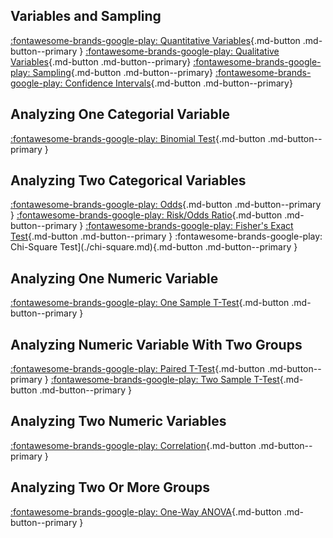 ## Variables and Sampling

[:fontawesome-brands-google-play: Quantitative Variables](./quant.md){.md-button .md-button--primary } [:fontawesome-brands-google-play: Qualitative Variables](./qual.md){.md-button .md-button--primary} [:fontawesome-brands-google-play: Sampling](./sampling.md){.md-button .md-button--primary} [:fontawesome-brands-google-play: Confidence Intervals](./confidence-interval.md){.md-button .md-button--primary}

## Analyzing One Categorial Variable

[:fontawesome-brands-google-play: Binomial Test](./binomial-test.md){.md-button .md-button--primary }

## Analyzing Two Categorical Variables

[:fontawesome-brands-google-play: Odds](./odds.md){.md-button .md-button--primary } [:fontawesome-brands-google-play: Risk/Odds Ratio](./odds-ratio-risk.md){.md-button .md-button--primary } [:fontawesome-brands-google-play: Fisher's Exact Test](./fisher-test.md){.md-button .md-button--primary } :fontawesome-brands-google-play: Chi-Square Test](./chi-square.md){.md-button .md-button--primary } 

## Analyzing One Numeric Variable

[:fontawesome-brands-google-play: One Sample T-Test](./one-t-test.md){.md-button .md-button--primary }

## Analyzing Numeric Variable With Two Groups

[:fontawesome-brands-google-play: Paired T-Test](./paired-t-test.md){.md-button .md-button--primary } [:fontawesome-brands-google-play: Two Sample T-Test](./two-t-test.md){.md-button .md-button--primary }

## Analyzing Two Numeric Variables

[:fontawesome-brands-google-play: Correlation](./correlation.md){.md-button .md-button--primary }

## Analyzing Two Or More Groups

[:fontawesome-brands-google-play: One-Way ANOVA](./one-way-anova.md){.md-button .md-button--primary }

